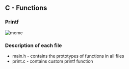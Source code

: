 ## C - Functions
### Printf
![meme](https://s3.amazonaws.com/intranet-projects-files/holbertonschool-low_level_programming/228/printf.png)
### Description of each file
- main.h - contains the prototypes of functions in all files
- print.c - contains custom printf function

